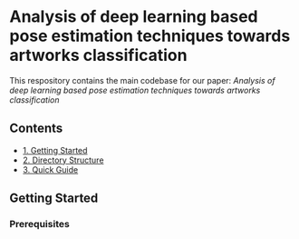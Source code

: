 # Analysis of deep learning based pose estimation techniques towards artworks classification

This respository contains the main codebase for our paper: *Analysis of deep learning based pose estimation techniques towards artworks classification*


## Contents

 * [1. Getting Started](#getting-started)
 * [2. Directory Structure](#directory-structure)
 * [3. Quick Guide](#quick-guide)
 <!-- * [4. Reproduce Results](#reproduce-results) -->


## Getting Started

### Prerequisites
